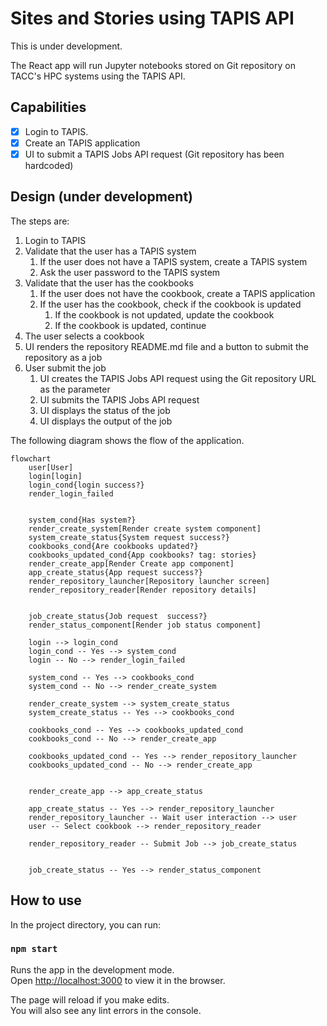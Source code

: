 # Sites and Stories using TAPIS API

This is under development.

The React app will run Jupyter notebooks stored on Git repository on TACC's HPC systems using the TAPIS API.

## Capabilities

- [x] Login to TAPIS.
- [x] Create an TAPIS application
- [x] UI to submit a TAPIS Jobs API request (Git repository has been hardcoded)

## Design (under development)

The steps are:

1. Login to TAPIS
2. Validate that the user has a TAPIS system
   1. If the user does not have a TAPIS system, create a TAPIS system
   2. Ask the user password to the TAPIS system
3. Validate that the user has the cookbooks
   1. If the user does not have the cookbook, create a TAPIS application
   2. If the user has the cookbook, check if the cookbook is updated
      1. If the cookbook is not updated, update the cookbook
      2. If the cookbook is updated, continue
4. The user selects a cookbook
5. UI renders the repository README.md file and a button to submit the repository as a job
6. User submit the job
   1. UI creates the TAPIS Jobs API request using the Git repository URL as the parameter
   2. UI submits the TAPIS Jobs API request
   3. UI displays the status of the job
   4. UI displays the output of the job

The following diagram shows the flow of the application.

```mermaid
flowchart
    user[User]
    login[login]
    login_cond{login success?}
    render_login_failed


    system_cond{Has system?}
    render_create_system[Render create system component]
    system_create_status{System request success?}
    cookbooks_cond{Are cookbooks updated?}
    cookbooks_updated_cond{App cookbooks? tag: stories}
    render_create_app[Render Create app component]
    app_create_status{App request success?}
    render_repository_launcher[Repository launcher screen]
    render_repository_reader[Render repository details]


    job_create_status{Job request  success?}
    render_status_component[Render job status component]

    login --> login_cond
    login_cond -- Yes --> system_cond
    login -- No --> render_login_failed

    system_cond -- Yes --> cookbooks_cond
    system_cond -- No --> render_create_system

    render_create_system --> system_create_status
    system_create_status -- Yes --> cookbooks_cond

    cookbooks_cond -- Yes --> cookbooks_updated_cond
    cookbooks_cond -- No --> render_create_app

    cookbooks_updated_cond -- Yes --> render_repository_launcher
    cookbooks_updated_cond -- No --> render_create_app


    render_create_app --> app_create_status

    app_create_status -- Yes --> render_repository_launcher
    render_repository_launcher -- Wait user interaction --> user
    user -- Select cookbook --> render_repository_reader

    render_repository_reader -- Submit Job --> job_create_status


    job_create_status -- Yes --> render_status_component

```

## How to use

In the project directory, you can run:

### `npm start`

Runs the app in the development mode.\
Open [http://localhost:3000](http://localhost:3000) to view it in the browser.

The page will reload if you make edits.\
You will also see any lint errors in the console.
